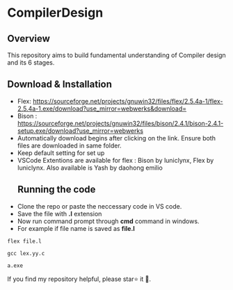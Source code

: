 # CompilerDesign
## Overview
This repository aims to build fundamental understanding of Compiler design and its 6 stages.
## Download & Installation
* Flex: https://sourceforge.net/projects/gnuwin32/files/flex/2.5.4a-1/flex-2.5.4a-1.exe/download?use_mirror=webwerks&download=
* Bison : https://sourceforge.net/projects/gnuwin32/files/bison/2.4.1/bison-2.4.1-setup.exe/download?use_mirror=webwerks
* Automatically download begins after clicking on the link. Ensure both files are downloaded in same folder.
* Keep default setting for set up
* VSCode Extentions are available for flex : Bison by luniclynx, Flex by luniclynx. Also available is Yash by daohong emilio
  ## Running the code
* Clone the repo or paste the neccessary code in VS code.
* Save the file with **.l** extension
* Now run command prompt through **cmd** command in windows.
* For example if file name is saved as **file.l**
```
flex file.l 
```
```
gcc lex.yy.c
```
```
a.exe
```
If you find my repository helpful, please star⭐ it 🌟.

